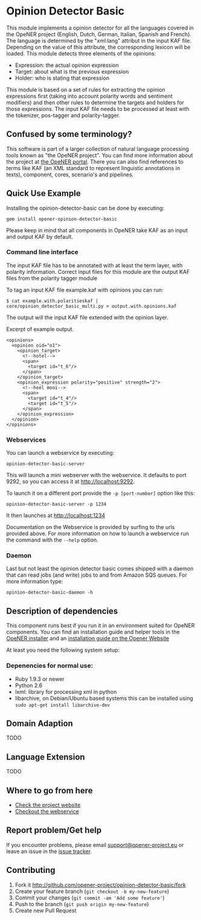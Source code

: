 # Opinion Detector Basic

This module implements a opinion detector for all the languages covered in the
OpeNER project (English, Dutch, German, Italian, Spanish and French). The
language is determined by the "xml:lang" attribut in the input KAF file.
Depending on the value of this attribute, the corresponding lexicon will be
loaded. This module detects three elements of the opinions:

* Expression: the actual opinion expression
* Target: about what is the previous expression
* Holder: who is stating that expression

This module is based on a set of rules for extracting the opinion expressions
first (taking into account polarity words and sentiment modifiers) and then
other rules to determine the targets and holders for those expressions. The
input KAF file needs to be processed at least with the tokenizer, pos-tagger and
polarity-tagger.

## Confused by some terminology?

This software is part of a larger collection of natural language processing
tools known as "the OpeNER project". You can find more information about the
project at [the OpeNER portal](http://opener-project.github.io). There you can
also find references to terms like KAF (an XML standard to represent linguistic
annotations in texts), component, cores, scenario's and pipelines.

## Quick Use Example

Installing the opinion-detector-basic can be done by executing:

    gem install opener-opinion-detector-basic

Please keep in mind that all components in OpeNER take KAF as an input and
output KAF by default.

### Command line interface

The input KAF file has to be annotated with at least the term layer, with
polarity information.  Correct input files for this module are the output KAF
files from the polarity tagger module

To tag an input KAF file example.kaf with opinions you can run:

    $ cat example.with.polaritieskaf | core/opinion_detector_basic_multi.py > output.with.opinions.kaf

The output will the input KAF file extended with the opinion layer.

Excerpt of example output.

    <opinions>
      <opinion oid="o1">
        <opinion_target>
          <!--hotel-->
          <span>
            <target id="t_6"/>
          </span>
        </opinion_target>
        <opinion_expression polarity="positive" strength="2">
          <!--heel mooi-->
          <span>
            <target id="t_4"/>
            <target id="t_5"/>
          </span>
        </opinion_expression>
      </opinion>
    </opinions>

### Webservices

You can launch a webservice by executing:

    opinion-detector-basic-server

This will launch a mini webserver with the webservice. It defaults to port 9292,
so you can access it at <http://localhost:9292>.

To launch it on a different port provide the `-p [port-number]` option like this:

    opinion-detector-basic-server -p 1234

It then launches at <http://localhost:1234>

Documentation on the Webservice is provided by surfing to the urls provided
above. For more information on how to launch a webservice run the command with
the `--help` option.

### Daemon

Last but not least the opinion detector basic comes shipped with a daemon that
can read jobs (and write) jobs to and from Amazon SQS queues. For more
information type:

    opinion-detector-basic-daemon -h

## Description of dependencies

This component runs best if you run it in an environment suited for OpeNER
components. You can find an installation guide and helper tools in the
[OpeNER installer](https://github.com/opener-project/opener-installer) and an
[installation guide on the Opener Website](http://opener-project.github.io/getting-started/how-to/local-installation.html)

At least you need the following system setup:

### Depenencies for normal use:

* Ruby 1.9.3 or newer
* Python 2.6
* lxml: library for processing xml in python
* libarchive, on Debian/Ubuntu based systems this can be installed using
  `sudo apt-get install libarchive-dev`

## Domain Adaption

TODO

## Language Extension

TODO

## Where to go from here

* [Check the project website](http://opener-project.github.io)
* [Checkout the webservice](http://opener.olery.com/opinion-detector-basic)

## Report problem/Get help

If you encounter problems, please email <support@opener-project.eu> or leave an
issue in the
[issue tracker](https://github.com/opener-project/opinion-detector-basic/issues).

## Contributing

1. Fork it <http://github.com/opener-project/opinion-detector-basic/fork>
2. Create your feature branch (`git checkout -b my-new-feature`)
3. Commit your changes (`git commit -am 'Add some feature'`)
4. Push to the branch (`git push origin my-new-feature`)
5. Create new Pull Request
